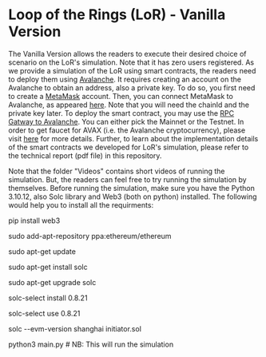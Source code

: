 # Loop of the Rings (LoR) - Vanilla Version

The Vanilla Version allows the readers to execute their desired choice of scenario on the LoR's simulation. Note that it has zero users registered. As we provide a simulation of the LoR using smart contracts, the readers need to deploy them using [Avalanche](https://docs.avax.network/). It requires creating an account on the Avalanche to obtain an address, also a private key. To do so, you first need to create a [MetaMask](https://metamask.io/) account. Then, you can connect MetaMask to Avalanche, as appeared [here](https://support.avax.network/en/articles/4626956-how-to-connect-metamask-to-avalanche). Note that you will need the chainId and the private key later. To deploy the smart contract, you may use the [RPC Gatway to Avalanche](https://avalanche-c-chain.publicnode.com/). You can either pick the Mainnet or the Testnet. In order to get faucet for AVAX (i.e. the Avalanche cryptocurrency), please visit [here](https://support.avax.network/en/articles/6110239-is-there-an-avax-faucet) for more details. Further, to learn about the implementation details of the smart contracts we developed for LoR's simulation, please refer to the technical report (pdf file) in this repository.

Note that the folder "Videos" contains short videos of running the simulation. But, the readers can feel free to try running the simulation by themselves. Before running the simulation, make sure you have the Python 3.10.12, also Solc library and Web3 (both on python) installed. The following would help you to install all the requirments:

pip install web3

sudo add-apt-repository ppa:ethereum/ethereum

sudo apt-get update

sudo apt-get install solc

sudo apt-get upgrade solc

solc-select install 0.8.21

solc-select use 0.8.21

solc --evm-version shanghai initiator.sol

python3 main.py # NB: This will run the simulation
